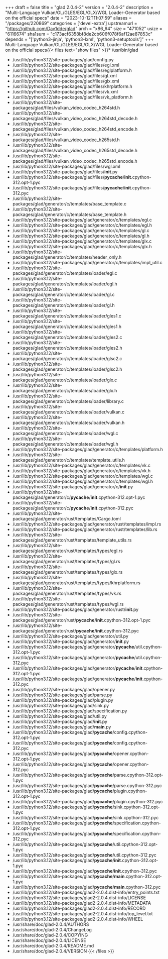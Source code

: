 +++
draft = false
title = "glad 2.0.4-2"
version = "2.0.4-2"
description = "Multi-Language Vulkan/GL/GLES/EGL/GLX/WGL Loader-Generator based on the official specs"
date = "2023-10-12T11:07:59"
aliases = "/packages/220869"
categories = ['devel-extra']
upstreamurl = "https://github.com/Dav1dde/glad"
arch = "x86_64"
size = "471052"
usize = "6116674"
sha1sum = "c173acf6358bf8de2cb606f078f6af12ae87853c"
depends = "['python3-jinja', 'python3-lxml', 'python3-setuptools']"
+++
Multi-Language Vulkan/GL/GLES/EGL/GLX/WGL Loader-Generator based on the official specs{{< files text="show files" >}}* /usr/bin/glad
* /usr/lib/python3.12/site-packages/glad/config.py
* /usr/lib/python3.12/site-packages/glad/files/egl.xml
* /usr/lib/python3.12/site-packages/glad/files/eglplatform.h
* /usr/lib/python3.12/site-packages/glad/files/gl.xml
* /usr/lib/python3.12/site-packages/glad/files/glx.xml
* /usr/lib/python3.12/site-packages/glad/files/khrplatform.h
* /usr/lib/python3.12/site-packages/glad/files/vk.xml
* /usr/lib/python3.12/site-packages/glad/files/vk_platform.h
* /usr/lib/python3.12/site-packages/glad/files/vulkan_video_codec_h264std.h
* /usr/lib/python3.12/site-packages/glad/files/vulkan_video_codec_h264std_decode.h
* /usr/lib/python3.12/site-packages/glad/files/vulkan_video_codec_h264std_encode.h
* /usr/lib/python3.12/site-packages/glad/files/vulkan_video_codec_h265std.h
* /usr/lib/python3.12/site-packages/glad/files/vulkan_video_codec_h265std_decode.h
* /usr/lib/python3.12/site-packages/glad/files/vulkan_video_codec_h265std_encode.h
* /usr/lib/python3.12/site-packages/glad/files/wgl.xml
* /usr/lib/python3.12/site-packages/glad/files/__init__.py
* /usr/lib/python3.12/site-packages/glad/files/__pycache__/__init__.cpython-312.opt-1.pyc
* /usr/lib/python3.12/site-packages/glad/files/__pycache__/__init__.cpython-312.pyc
* /usr/lib/python3.12/site-packages/glad/generator/c/templates/base_template.c
* /usr/lib/python3.12/site-packages/glad/generator/c/templates/base_template.h
* /usr/lib/python3.12/site-packages/glad/generator/c/templates/egl.c
* /usr/lib/python3.12/site-packages/glad/generator/c/templates/egl.h
* /usr/lib/python3.12/site-packages/glad/generator/c/templates/gl.c
* /usr/lib/python3.12/site-packages/glad/generator/c/templates/gl.h
* /usr/lib/python3.12/site-packages/glad/generator/c/templates/glx.c
* /usr/lib/python3.12/site-packages/glad/generator/c/templates/glx.h
* /usr/lib/python3.12/site-packages/glad/generator/c/templates/header_only.h
* /usr/lib/python3.12/site-packages/glad/generator/c/templates/impl_util.c
* /usr/lib/python3.12/site-packages/glad/generator/c/templates/loader/egl.c
* /usr/lib/python3.12/site-packages/glad/generator/c/templates/loader/egl.h
* /usr/lib/python3.12/site-packages/glad/generator/c/templates/loader/gl.c
* /usr/lib/python3.12/site-packages/glad/generator/c/templates/loader/gl.h
* /usr/lib/python3.12/site-packages/glad/generator/c/templates/loader/gles1.c
* /usr/lib/python3.12/site-packages/glad/generator/c/templates/loader/gles1.h
* /usr/lib/python3.12/site-packages/glad/generator/c/templates/loader/gles2.c
* /usr/lib/python3.12/site-packages/glad/generator/c/templates/loader/gles2.h
* /usr/lib/python3.12/site-packages/glad/generator/c/templates/loader/glsc2.c
* /usr/lib/python3.12/site-packages/glad/generator/c/templates/loader/glsc2.h
* /usr/lib/python3.12/site-packages/glad/generator/c/templates/loader/glx.c
* /usr/lib/python3.12/site-packages/glad/generator/c/templates/loader/glx.h
* /usr/lib/python3.12/site-packages/glad/generator/c/templates/loader/library.c
* /usr/lib/python3.12/site-packages/glad/generator/c/templates/loader/vulkan.c
* /usr/lib/python3.12/site-packages/glad/generator/c/templates/loader/vulkan.h
* /usr/lib/python3.12/site-packages/glad/generator/c/templates/loader/wgl.c
* /usr/lib/python3.12/site-packages/glad/generator/c/templates/loader/wgl.h
* /usr/lib/python3.12/site-packages/glad/generator/c/templates/platform.h
* /usr/lib/python3.12/site-packages/glad/generator/c/templates/template_utils.h
* /usr/lib/python3.12/site-packages/glad/generator/c/templates/vk.c
* /usr/lib/python3.12/site-packages/glad/generator/c/templates/vk.h
* /usr/lib/python3.12/site-packages/glad/generator/c/templates/wgl.c
* /usr/lib/python3.12/site-packages/glad/generator/c/templates/wgl.h
* /usr/lib/python3.12/site-packages/glad/generator/c/__init__.py
* /usr/lib/python3.12/site-packages/glad/generator/c/__pycache__/__init__.cpython-312.opt-1.pyc
* /usr/lib/python3.12/site-packages/glad/generator/c/__pycache__/__init__.cpython-312.pyc
* /usr/lib/python3.12/site-packages/glad/generator/rust/templates/Cargo.toml
* /usr/lib/python3.12/site-packages/glad/generator/rust/templates/impl.rs
* /usr/lib/python3.12/site-packages/glad/generator/rust/templates/lib.rs
* /usr/lib/python3.12/site-packages/glad/generator/rust/templates/template_utils.rs
* /usr/lib/python3.12/site-packages/glad/generator/rust/templates/types/egl.rs
* /usr/lib/python3.12/site-packages/glad/generator/rust/templates/types/gl.rs
* /usr/lib/python3.12/site-packages/glad/generator/rust/templates/types/glx.rs
* /usr/lib/python3.12/site-packages/glad/generator/rust/templates/types/khrplatform.rs
* /usr/lib/python3.12/site-packages/glad/generator/rust/templates/types/vk.rs
* /usr/lib/python3.12/site-packages/glad/generator/rust/templates/types/wgl.rs
* /usr/lib/python3.12/site-packages/glad/generator/rust/__init__.py
* /usr/lib/python3.12/site-packages/glad/generator/rust/__pycache__/__init__.cpython-312.opt-1.pyc
* /usr/lib/python3.12/site-packages/glad/generator/rust/__pycache__/__init__.cpython-312.pyc
* /usr/lib/python3.12/site-packages/glad/generator/util.py
* /usr/lib/python3.12/site-packages/glad/generator/__init__.py
* /usr/lib/python3.12/site-packages/glad/generator/__pycache__/util.cpython-312.opt-1.pyc
* /usr/lib/python3.12/site-packages/glad/generator/__pycache__/util.cpython-312.pyc
* /usr/lib/python3.12/site-packages/glad/generator/__pycache__/__init__.cpython-312.opt-1.pyc
* /usr/lib/python3.12/site-packages/glad/generator/__pycache__/__init__.cpython-312.pyc
* /usr/lib/python3.12/site-packages/glad/opener.py
* /usr/lib/python3.12/site-packages/glad/parse.py
* /usr/lib/python3.12/site-packages/glad/plugin.py
* /usr/lib/python3.12/site-packages/glad/sink.py
* /usr/lib/python3.12/site-packages/glad/specification.py
* /usr/lib/python3.12/site-packages/glad/util.py
* /usr/lib/python3.12/site-packages/glad/__init__.py
* /usr/lib/python3.12/site-packages/glad/__main__.py
* /usr/lib/python3.12/site-packages/glad/__pycache__/config.cpython-312.opt-1.pyc
* /usr/lib/python3.12/site-packages/glad/__pycache__/config.cpython-312.pyc
* /usr/lib/python3.12/site-packages/glad/__pycache__/opener.cpython-312.opt-1.pyc
* /usr/lib/python3.12/site-packages/glad/__pycache__/opener.cpython-312.pyc
* /usr/lib/python3.12/site-packages/glad/__pycache__/parse.cpython-312.opt-1.pyc
* /usr/lib/python3.12/site-packages/glad/__pycache__/parse.cpython-312.pyc
* /usr/lib/python3.12/site-packages/glad/__pycache__/plugin.cpython-312.opt-1.pyc
* /usr/lib/python3.12/site-packages/glad/__pycache__/plugin.cpython-312.pyc
* /usr/lib/python3.12/site-packages/glad/__pycache__/sink.cpython-312.opt-1.pyc
* /usr/lib/python3.12/site-packages/glad/__pycache__/sink.cpython-312.pyc
* /usr/lib/python3.12/site-packages/glad/__pycache__/specification.cpython-312.opt-1.pyc
* /usr/lib/python3.12/site-packages/glad/__pycache__/specification.cpython-312.pyc
* /usr/lib/python3.12/site-packages/glad/__pycache__/util.cpython-312.opt-1.pyc
* /usr/lib/python3.12/site-packages/glad/__pycache__/util.cpython-312.pyc
* /usr/lib/python3.12/site-packages/glad/__pycache__/__init__.cpython-312.opt-1.pyc
* /usr/lib/python3.12/site-packages/glad/__pycache__/__init__.cpython-312.pyc
* /usr/lib/python3.12/site-packages/glad/__pycache__/__main__.cpython-312.opt-1.pyc
* /usr/lib/python3.12/site-packages/glad/__pycache__/__main__.cpython-312.pyc
* /usr/lib/python3.12/site-packages/glad2-2.0.4.dist-info/entry_points.txt
* /usr/lib/python3.12/site-packages/glad2-2.0.4.dist-info/LICENSE
* /usr/lib/python3.12/site-packages/glad2-2.0.4.dist-info/METADATA
* /usr/lib/python3.12/site-packages/glad2-2.0.4.dist-info/RECORD
* /usr/lib/python3.12/site-packages/glad2-2.0.4.dist-info/top_level.txt
* /usr/lib/python3.12/site-packages/glad2-2.0.4.dist-info/WHEEL
* /usr/share/doc/glad-2.0.4/AUTHORS
* /usr/share/doc/glad-2.0.4/ChangeLog
* /usr/share/doc/glad-2.0.4/COPYING
* /usr/share/doc/glad-2.0.4/LICENSE
* /usr/share/doc/glad-2.0.4/README.md
* /usr/share/doc/glad-2.0.4/VERSION
{{< /files >}}
